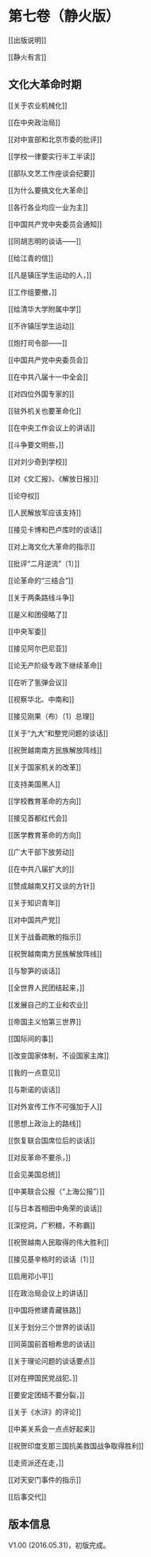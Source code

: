# 第七卷（静火版）

\[\[出版说明]]

\[\[静火有言]]

## **文化大革命时期**

\[\[关于农业机械化]]

\[\[在中央政治局]]

\[\[对中宣部和北京市委的批评]]

\[\[学校一律要实行半工半读]]

\[\[部队文艺工作座谈会纪要]]

\[\[为什么要搞文化大革命]]

\[\[各行各业均应一业为主]]

\[\[中国共产党中央委员会通知]]

\[\[同胡志明的谈话——]]

\[\[给江青的信]]

\[\[凡是镇压学生运动的人，]]

\[\[工作组要撤，]]

\[\[给清华大学附属中学]]

\[\[不许镇压学生运动]]

\[\[炮打司令部——]]

\[\[中国共产党中央委员会]]

\[\[在中共八届十一中全会]]

\[\[对四位外国专家的]]

\[\[驻外机关也要革命化]]

\[\[在中央工作会议上的讲话]]

\[\[斗争要文明些，]]

\[\[对刘少奇到学校]]

\[\[对《文汇报》、《解放日报》]]

\[\[论夺权]]

\[\[人民解放军应该支持]]

\[\[接见卡博和巴卢库时的谈话]]

\[\[对上海文化大革命的指示]]

\[\[批评“二月逆流”〔1〕]]

\[\[论革命的“三结合”]]

\[\[关于两条路线斗争]]

\[\[是义和团侵略了]]

\[\[中央军委]]

\[\[接见阿尔巴尼亚]]

\[\[论无产阶级专政下继续革命]]

\[\[在听了氢弹会议]]

\[\[视察华北、中南和]]

\[\[接见刚果（布）〔1〕总理]]

\[\[关于“九大”和整党问题的谈话]]

\[\[祝贺越南南方民族解放阵线]]

\[\[关于国家机关的改革]]

\[\[支持美国黑人]]

\[\[学校教育革命的方向]]

\[\[接见首都红代会]]

\[\[医学教育革命的方向]]

\[\[广大干部下放劳动]]

\[\[在中共八届扩大的]]

\[\[赞成越南又打又谈的方针]]

\[\[关于知识青年]]

\[\[对中国共产党]]

\[\[关于战备疏散的指示]]

\[\[祝贺越南南方民族解放阵线]]

\[\[与黎笋的谈话]]

\[\[全世界人民团结起来，]]

\[\[发展自己的工业和农业]]

\[\[帝国主义怕第三世界]]

\[\[国际间的事]]

\[\[改变国家体制，不设国家主席]]

\[\[我的一点意见]]

\[\[与斯诺的谈话]]

\[\[对外宣传工作不可强加于人]]

\[\[思想上政治上的路线]]

\[\[恢复联合国席位后的谈话]]

\[\[对反革命不要杀，]]

\[\[会见美国总统]]

\[\[中美联合公报（“上海公报”）]]

\[\[与日本首相田中角荣的谈话]]

\[\[深挖洞，广积粮，不称霸]]

\[\[祝贺越南人民取得的伟大胜利]]

\[\[接见基辛格时的谈话〔1〕]]

\[\[启用邓小平]]

\[\[在政治局会议上的讲话]]

\[\[中国将修建青藏铁路]]

\[\[关于划分三个世界的谈话]]

\[\[同英国前首相希思的谈话]]

\[\[关于理论问题的谈话要点]]

\[\[对在押国民党战犯、]]

\[\[要安定团结不要分裂，]]

\[\[关于《水浒》的评论]]

\[\[中美关系会一点点好起来]]

\[\[祝贺印度支那三国抗美救国战争取得胜利]]

\[\[走资派还在走，]]

\[\[对天安门事件的指示]]

\[\[后事交代]]

## 版本信息

V1.00 (2016.05.31)，初版完成。
